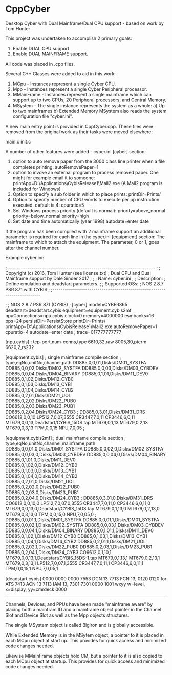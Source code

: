 # CppCyber
Desktop Cyber with Dual Mainframe/Dual CPU support - based on work by Tom Hunter

This project was undertaken to accomplish 2 primary goals:

1) Enable DUAL CPU support
2) Enable DUAL MAINFRAME support.

All code was placed in .cpp files.

Several C++ Classes were added to aid in this work:

1) MCpu - Instances represent a single Cyber CPU.
2) Mpp	- Instances represent a single Cyber Peripheral processor.
3) MMainFrame - Instances represent a single mainframe which can support
	up to two CPUs, 20 Peripheral processors, and Central Memory.
4) MSystem - The single instance represents the system as a whole:
	a) Up to two mainframes
	b) Extended Memory
	MSystem also reads the system configuration file "cyber.ini".

A new main entry point is provided in CppCyber.cpp.
These files were removed from the original work as their tasks
were moved elsewhere:

main.c
init.c

A number of other features were added - cyber.ini 
[cyber] section:

1) option to auto remove paper from the 3000 class 
	line printer when a file completes printing: 
	autoRemovePaper=1
2) option to invoke an external program to process
	removed paper.  One might for example email it
	to someone:
	printApp=D:\Applications\CybisRelease1\Mail2.exe
	(A Mail2 program is included for Windows)
3) Option to specify a sub folder in which to place 
	prints:
	printDir=Prints/
4) Option to specify number of CPU words to execute
	per pp instruction executed.  default is 4:
	cpuratio=5
5) Set Windows process priority (default is normal):
	priority=above_normal
	priority=below_normal
	priority=high
6)  Set date and time automatically (year 1998)
	autodate=enter date

If the program has been compiled with 2 mainframe support an
additional parameter is required for each line in the
cyber.ini [equipment] section:  The mainframe to which to
attach the equipment.  The parameter, 0 or 1, goes after 
the channel number.

Example cyber.ini:

;------------------------------------------------------------------------
;
;   Copyright (c) 2016, Tom Hunter (see license.txt)
;   Dual CPU and Dual Mainframe support by Dale Sinder 2017
;
;
;   Name: cyber.ini
;
;   Description:
;       Define emulation and deadstart parameters.
;
;   Supported OSs:
;       NOS 2.8.7 PSR 871 with CYBIS
;
;------------------------------------------------------------------------

;
; NOS 2.8.7 PSR 871	(CYBIS)
;
[cyber]
model=CYBER865
deadstart=deadstart.cybis
equipment=equipment.cybis2mf
npuConnections=npu.cybis
clock=0
memory=4000000
esmbanks=16
pps=24
persistDir=PersistStore
printDir=Prints/
printApp=D:\Applications\CybisRelease1\Mail2.exe
autoRemovePaper=1
cpuratio=4
autodate=enter date
;  trace=017777777777    

[npu.cybis]
; tcp-port,num-conns,type
6610,32,raw
8005,30,pterm
6620,2,rs232

[equipment.cybis]
; single mainframe compile section
; type,eqNo,unitNo,channel,path
DD885,0,0,01,Disks/DM01_SYSTFA
DD885,0,0,02,Disks/DM02_SYSTFA
DD885,0,0,03,Disks/DM03_CYBDEV 
DD885,0,0,04,Disks/DM04_BINARY 
DD885,0,1,01,Disks/DM11_DEV0   
DD885,0,1,02,Disks/DM12_CYB0   
DD885,0,1,03,Disks/DM13_CYB1   
DD885,0,1,04,Disks/DM14_CYB2   
DD885,0,2,01,Disks/DM21_UOL    
DD885,0,2,02,Disks/DM22_PUB0   
DD885,0,2,03,Disks/DM23_PUB1   
DD885,0,2,04,Disks/DM24_CYB3
; DD885,0,3,01,Disks/DM31_DRS
CO6612,0,0,10
LP512,7,0,07,3555
CR3447,7,0,11
CP3446,6,0,11
MT679,0,0,13,Deadstart/CYBIS_15DS.tap 
MT679,0,1,13
MT679,0,2,13
MT679,0,3,13
TPM,0,0,15
NPU,7,0,05
;  

[equipment.cybis2mf]
; dual mainframe compile section
; type,eqNo,unitNo,channel,mainframe,path
DD885,0,0,01,0,Disks/DM01_SYSTFA
DD885,0,0,02,0,Disks/DM02_SYSTFA
DD885,0,0,03,0,Disks/DM03_CYBDEV 
DD885,0,0,04,0,Disks/DM04_BINARY 
DD885,0,1,01,0,Disks/DM11_DEV0   
DD885,0,1,02,0,Disks/DM12_CYB0   
DD885,0,1,03,0,Disks/DM13_CYB1   
DD885,0,1,04,0,Disks/DM14_CYB2   
DD885,0,2,01,0,Disks/DM21_UOL    
DD885,0,2,02,0,Disks/DM22_PUB0   
DD885,0,2,03,0,Disks/DM23_PUB1   
DD885,0,2,04,0,Disks/DM24_CYB3
; DD885,0,3,01,0,Disks/DM31_DRS
CO6612,0,0,10,0
LP512,7,0,07,0,3555
CR3447,7,0,11,0
CP3446,6,0,11,0
MT679,0,0,13,0,Deadstart/CYBIS_15DS.tap 
MT679,0,1,13,0
MT679,0,2,13,0
MT679,0,3,13,0
TPM,0,0,15,0
NPU,7,0,05,0
;  
DD885,0,0,01,1,Disks/DM01_SYSTFA
DD885,0,0,01,1,Disks/DM01_SYSTFA
DD885,0,0,02,1,Disks/DM02_SYSTFA
DD885,0,0,03,1,Disks/DM03_CYBDEV
DD885,0,0,04,1,Disks/DM04_BINARY
DD885,0,1,01,1,Disks/DM11_DEV0
DD885,0,1,02,1,Disks/DM12_CYB0
DD885,0,1,03,1,Disks/DM13_CYB1
DD885,0,1,04,1,Disks/DM14_CYB2
DD885,0,2,01,1,Disks/DM21_UOL
DD885,0,2,02,1,Disks/DM22_PUB0
DD885,0,2,03,1,Disks/DM23_PUB1
DD885,0,2,04,1,Disks/DM24_CYB3
CO6612,0,1,10,1
MT679,0,0,13,1,Deadstart/CYBIS_15DS-1.tap
MT679,0,1,13,1
MT679,0,2,13,1
MT679,0,3,13,1
LP512,7,0,07,1,3555
CR3447,7,0,11,1
CP3446,6,0,11,1
TPM,0,0,15,1
NPU,7,0,05,1

[deadstart.cybis]
0000
0000
0000
7553 DCN 13
7713 FCN 13, 
0120        0120 for ATS
7413 ACN 13
7113 IAM 13,
7301        7301
0000
1001 wxyy w=level, x=display, yy=cmrdeck
0000

---------------------------------------------------------------------

Channels, Devices, and PPUs have been made "mainframe aware" by placing 
both a mainfram ID and a mainframe object pointer in the Channel Slot 
and Device Slot as well as the Mpp objects structures.

The single MSystem object is called BigIron and is globally accessible.

While Extended Memory is in the MSytem object, a pointer to it is
placed in each MCpu object at start up.  This provides for quick
access and minimized code changes needed.

Likewise MMainFrame objects hold CM, but a pointer to it is also
copied to each MCpu object at startup.  This provides for quick
access and minimized code changes needed.

